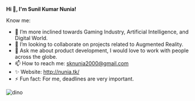 <b> Hi 👋, I'm Sunil Kumar Nunia!</b>

Know me:

<!-- - 🔭 I’m currently working as the CEO of CACLD. -->
- 🌱 I’m more inclined towards Gaming Industry, Artificial Intelligence, and Digital World.
- 👯 I’m looking to collaborate on projects related to Augmented Reality.
- 💬 Ask me about product development, I would love to work with people across the globe.
- 📫 How to reach me: sknunia2000@gmail.com
- ✨ Website: http://nunia.tk/
- ⚡ Fun fact: For me, deadlines are very important.

![dino](https://user-images.githubusercontent.com/51073115/117550044-a152c200-b05b-11eb-8003-bd3066a98570.gif)
